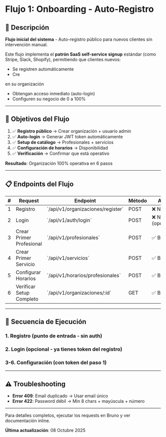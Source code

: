 # Flujo 1: Onboarding - Auto-Registro

## 📖 Descripción

**Flujo inicial del sistema** - Auto-registro público para nuevos clientes sin intervención manual.

Este flujo implementa el **patrón SaaS self-service signup** estándar (como Stripe, Slack, Shopify), permitiendo que clientes nuevos:
- Se registren automáticamente
- Cre

en su organización
- Obtengan acceso inmediato (auto-login)
- Configuren su negocio de 0 a 100%

---

## 🎯 Objetivos del Flujo

1. ✅ **Registro público** → Crear organización + usuario admin
2. ✅ **Auto-login** → Generar JWT token automáticamente
3. ✅ **Setup de catálogo** → Profesionales + servicios
4. ✅ **Configuración de horarios** → Disponibilidad
5. ✅ **Verificación** → Confirmar que está operativo

**Resultado**: Organización 100% operativa en 6 pasos

---

## 📋 Endpoints del Flujo

| # | Request | Endpoint | Método | Auth |
|---|---------|----------|--------|------|
| 1 | Registro | \`/api/v1/organizaciones/register\` | POST | ❌ No |
| 2 | Login | \`/api/v1/auth/login\` | POST | ❌ No (opcional) |
| 3 | Crear Primer Profesional | \`/api/v1/profesionales\` | POST | ✅ Bearer |
| 4 | Crear Primer Servicio | \`/api/v1/servicios\` | POST | ✅ Bearer |
| 5 | Configurar Horarios | \`/api/v1/horarios/profesionales\` | POST | ✅ Bearer |
| 6 | Verificar Setup Completo | \`/api/v1/organizaciones/:id\` | GET | ✅ Bearer |

---

## 🚀 Secuencia de Ejecución

### 1. Registro (punto de entrada - sin auth)
### 2. Login (opcional - ya tienes token del registro)
### 3-6. Configuración (con token del paso 1)

---

## ⚠️ Troubleshooting

- **Error 409**: Email duplicado → Usar email único
- **Error 422**: Password débil → Min 8 chars + mayúscula + número

---

Para detalles completos, ejecutar los requests en Bruno y ver documentación inline.

**Última actualización**: 08 Octubre 2025
